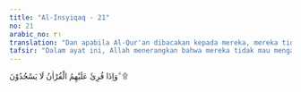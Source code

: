 ```yaml
---
title: "Al-Insyiqaq - 21"
no: 21
arabic_no: ٢١
translation: "Dan apabila Al-Qur'an dibacakan kepada mereka, mereka tidak (mau) bersujud,"
tafsir: "Dalam ayat ini, Allah menerangkan bahwa mereka tidak mau mengakui bahwa Al-Qur'an itu kalam Ilahi yang harus dimuliakan dan dipatuhi serta mengakui bahwa sesungguhnya Nabi Muhammad saw utusan Allah."
---
```

وَاِذَا قُرِئَ عَلَيْهِمُ الْقُرْاٰنُ لَا يَسْجُدُوْنَ ۗ ۩ 